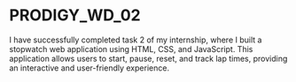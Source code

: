 # PRODIGY_WD_02
I have successfully completed task 2 of my internship, where I built a stopwatch web application using HTML, CSS, and JavaScript. This application allows users to start, pause, reset, and track lap times, providing an interactive and user-friendly experience.
